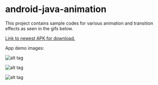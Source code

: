 # android-java-animation
This project contains sample codes for various animation and transition effects as seen in the gifs below.

[Link to newest APK for download.](https://1drv.ms/u/s!Ar98bznGdoCZgvdNFZdH0KeV5xRH1g)

App demo images:

![alt tag](https://lh3.googleusercontent.com/VFV8xbQv2EjFS7xO0lIlkuITzDU-_N8-l_3cB0YG6A4706zu0zm3TjGIliKnYcekvkPdBqm3_395KZe-y4jBcn-Aed1YbggK0H2kMuE3zpNhfF2QaZikKlQOa65NxI9ebws4en7LK9vkbUm8nXXTg_fISr7NzOD9CeoJZGD6eNK_OyIoGxUFO4C3dGaatrUuyNNr9MLB6R7RLBJpBS35xQuwugJ7w0Uw9AFWLwOm6-n6VfGobnVgkxGy5nlK-Lk3bUMxIFOhUJX3xhz_i33iU1uq9sHR73MWcek6GRhI1VjYW2hdIpAJNix_zvnyycEA9TOi69raagPcSgsSPJ6Kva-IzBN8BYZH8Yskob_a9TXomu9irt2-bBMGzU29W9imDuu0aUC4oIg6HLYRi49pPghKYQpSLsyFRvLzbtanOj72YMBV_tPFh03gOgva_WUSzq_3FGP8KQZz8lyFZ2J1EKYLCyYzhJrhjvoNO7t4Yrq2N1jWZW-bPwjnpzaYXhEuSBfMUFB1a2YuJD4nP2_wz5bap_D9UAyEl_2ZM_-XP5KA4jqrkRPs3M_KBpk5PWohavRitzpPrzfpp7agTz392EFlK8H3afLd9YbZtzgFazkdwy86MSa74UZVVriuq5dgYe6TU8tCvabLTlJgR9KYT5LRbWjuT5b_=w325-h576-no "")

![alt tag](https://lh3.googleusercontent.com/H2NWvyxOP4AXybFC3WhUk0hiWJAVjZy4-Ea1zpnNOydo_xnZHMJ7cxZNXHBMS03m20bhtYE0XflZITICTRuEVYFqsbjCaFdLF0fcPQYnk28YS0wLl0I4RfetjlqiF_KmBO4Om29JNHl1kC7Iqo7mAZb5OK-vpk21QgNnaJkj1wc360Fd71ZuVg3E2Tnb2KdFStx9CFmCxKoywo6sjFJ6r23EfNH330WO4aP9TScKpK6YXKrMMeqq_fiAzwGWNdxC246786VQCEtH8S-Eyr7c-QYUH2dd8O2UKnGVBlVckwmL_50nFNL0Muhg2M86ZanRnkI6fqHAU2HcsDiMSGB1Faz6C0oNFmiM_53UVXVOl-4484l2uv1jTOO8cMiZZStPzqnYaOrnCxdmSDLJghfj501oVjtnB8p8wTpnx38aA2VrtWypyhjMqAXywaACUIcNlsarlws2UhvG81ISKATw9ZrevROBHvE6WO0QkHMtOueHcklMo1sJl18e29qrqVn8gzI14hc_-0ULi809jfRGlViM2hRDQC9rpU34mDQxwsxDI9tLk_TDRvJVXwSwRUsbw1FXmiak5RhmXvh8XJUYi94As8jTiGJPjJWvKrIdMm9re5v8yYrqe2yZC_2BiUJ1FysdXLfS8rrNsXjp41cdD3Ag-iOg-xDj=w325-h576-no "")

![alt tag](https://lh3.googleusercontent.com/ZgNNV4A-I8Az1UrxYInt0Ufrquvs7jurHI1xoEC5Oc0D3IyNcR9k5illVnL6R8dmtfIXX_i4NyYqNl7NoQLffmZPXP5NgTRcJGydIe4dSbsnQ3VlwttW9buTICcDIh1jdNUUWPExFl8UCVH-LcOGKnvO-AxBn7BGnfr1jsPSnD9oOIMyOAoRU0AbjBjDoTMNUhqqnpAILyEc2IoTJoRvjHoSYXkAhBPzfqbvWeGrz-TU-pqyC6AvNBYb4bJO6iVgHhQftvt3_pxJlikLoXvL_87_4DVzPU8aK3dj2f7lsFjMLUPRRsWdg_Y3ZKvCBtT0EaMGmLtRBi-HZFKkUDlhN_aSAPHwB7rILjhEY92jN81c72hGu6rC_yZwFdXJSLW-0b4-zSlNev7i35QeUWXsFf82PrEdfqnUhMhlSInXG5HODsi85TKgIbs5RO3oCw8p1yjWl9XGEnQihEP9C9NcEB4oBBsib6OKEwyql25kmiL_w6UTpA7pENtez6ux_anIhiPMrl2alYlXvVxYMieijc9fOQKDxurK7p9BRrvgo9XxjzirhHdf8Suf7mXTSGUgPlhg64Oq6-JQfZxz7pdX3l9uY9K3miTjPbcGN5hm2tpuSBdr9-yloeYQsNbL9gKl8dGwDkmDl4c4ygR8XOFg5ySeoaUMU5KE=w325-h576-no "")
